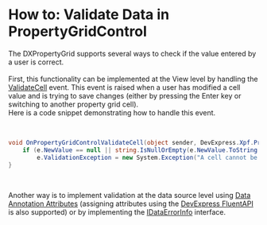 # How to: Validate Data in PropertyGridControl


<p>The DXPropertyGrid supports several ways to check if the value entered by a user is correct.<br><br>First, this functionality can be implemented at the View level by handling the <a href="https://documentation.devexpress.com/#WPF/DevExpressXpfPropertyGridPropertyGridControl_ValidateCelltopic">ValidateCell</a> event. This event is raised when a user has modified a cell value and is trying to save changes (either by pressing the Enter key or switching to another property grid cell).<br>Here is a code snippet demonstrating how to handle this event.</p>
<br>


```cs
void OnPropertyGridControlValidateCell(object sender, DevExpress.Xpf.PropertyGrid.ValidateCellEventArgs e) {
	if (e.NewValue == null || string.IsNullOrEmpty(e.NewValue.ToString()))
		e.ValidationException = new System.Exception("A cell cannot be empty");
}
```


<p> </p>
<p>Another way is to implement validation at the data source level using <a href="https://documentation.devexpress.com/#WPF/CustomDocument16863">Data Annotation Attributes</a> (assigning attributes using the <a href="https://community.devexpress.com/blogs/wpf/archive/2014/03/31/devexpress-mvvm-framework-using-dataannotation-attributes-and-devexpress-fluent-api.aspx">DevExpress FluentAPI</a> is also supported) or by implementing the <a href="https://msdn.microsoft.com/en-us/library/system.componentmodel.idataerrorinfo%28v=vs.110%29.aspx">IDataErrorInfo</a> interface.</p>

<br/>



